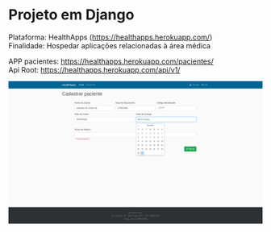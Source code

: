 
# Projeto em Django

Plataforma: HealthApps (https://healthapps.herokuapp.com/)  
Finalidade: Hospedar aplicações relacionadas à área médica  

APP pacientes: https://healthapps.herokuapp.com/pacientes/  
Api Root: https://healthapps.herokuapp.com/api/v1/  

![patient_form](https://github.com/clebiano/Django-projects/blob/master/static/media/patient_form.png)
